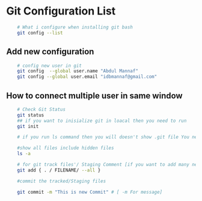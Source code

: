 # Git Configuration List

```bash
    # What i configure when installing git bash
    git config --list
```

## Add new configuration

```bash
    # config new user in git
    git config  --global user.name "Abdul Mannaf"
    git config --global user.email "idbmannaf@gmail.com"
```

## How to connect multiple user in same window

```bash
    # Check Git Status
    git status
    ## if you want to inisialize git in loacal then you need to run
    git init

    # if you run ls command then you will doesn't show .git file You need to run

    #show all files include hidden files
    ls -a

    # for git track files'/ Staging Comment [if you want to add many nested file then you need to run --all]
    git add { . / FILENAME/ --all }

    #commit the tracked/Staging files

    git commit -m "This is new Commit" # [ -m For message]


```
